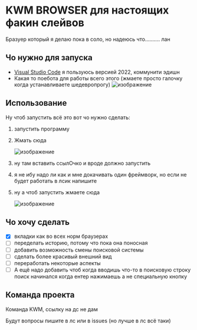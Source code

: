 # KWM BROWSER для настоящих факин слейвов
Бразуер который я делаю пока в соло, но надеюсь что.......... лан




## Чо нужно для запуска
- [Visual Studio Code](https://www.gatsbyjs.com/](https://visualstudio.microsoft.com/ru/vs/community/)) я пользуюсь версией 2022, коммунити эдишн
- Какая то поебота для работы всего этого (жмаете просто галочку когда устанавливаете шедевропрогу)
  ![изображение](https://github.com/Villygrimm/KWM_BROWSER/assets/78722395/d8aadda7-d10a-4fe9-9580-1cc0f95790f2)


## Использование
Ну чтоб запустить всё это вот чо нужно сделать:
1) запустить программу
2) Жмать сюда

   ![изображение](https://github.com/Villygrimm/KWM_BROWSER/assets/78722395/6dbb2708-dce1-41a3-aef3-1f6cf07976c6)
3) ну там вставить ссылОчко и вроде должно запустить
4) я не ибу надо ли как и мне докачивать один фреймворк, но если не будет работать в лсик напишите
5) ну а чтоб запустить жмаете сюда

   ![изображение](https://github.com/Villygrimm/KWM_BROWSER/assets/78722395/8750a2a5-c6e8-4c45-9ec4-c72a81ffdd9a)




## Чо хочу сделать
- [x] вкладки как во всех норм браузерах 
- [ ] переделать историю, потому что пока она поносная
- [ ] добавить возможность смены поисковой системы
- [ ] сделать более красивый внешний вид
- [ ] переработать некоторые аспекты
- [ ] А ещё надо добавить чтоб когда вводишь что-то в поисковую строку поиск начинался когда ентер нажимаешь а не специальную кнопку

## Команда проекта
Команда KWM, ссылку на дс не дам

Будут вопросы пишите в лс или в issues (но лучше в лс всё таки)
